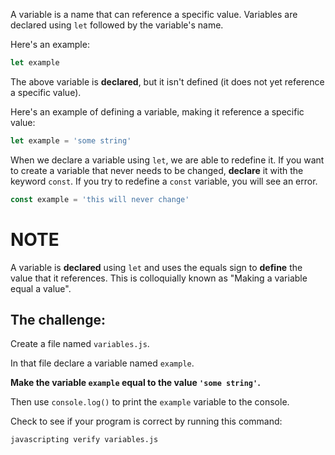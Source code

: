 A variable is a name that can reference a specific value. Variables are declared using `let` followed by the variable's name.

Here's an example:

```js
let example
```

The above variable is **declared**, but it isn't defined (it does not yet reference a specific value).

Here's an example of defining a variable, making it reference a specific value:

```js
let example = 'some string'
```

When we declare a variable using `let`, we are able to redefine it. If you want to create a variable that never needs to be changed, **declare** it with the keyword `const`. If you try to redefine a `const` variable, you will see an error.

```js
const example = 'this will never change'
```

# NOTE 

A variable is **declared** using `let` and uses the equals sign to **define** the value that it references. This is colloquially known as "Making a variable equal a value".

## The challenge:

Create a file named `variables.js`.

In that file declare a variable named `example`.

**Make the variable `example` equal to the value `'some string'`.**

Then use `console.log()` to print the `example` variable to the console.

Check to see if your program is correct by running this command:

`javascripting verify variables.js`
